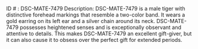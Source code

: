 ID # : DSC-MATE-7479
Description: DSC-MATE-7479 is a male tiger with distinctive forehead markings that resemble a two-color band. It wears a gold earring on its left ear and a silver chain around its neck. DSC-MATE-7479 possesses heightened senses and is exceptionally observant and attentive to details. This makes DSC-MATE-7479 an excellent gift-giver, but it can also cause it to obsess over the perfect gift for extended periods.